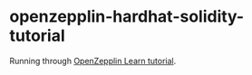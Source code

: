# openzepplin-hardhat-solidity-tutorial

Running through [OpenZepplin Learn tutorial](https://docs.openzeppelin.com/learn/).
